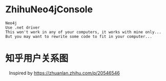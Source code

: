 # ZhihuNeo4jConsole
    Neo4j
    Use .net driver
    This won't work in any of your computers, it works with mine only...
    But you may want to rewrite some code to fit in your computer...

知乎用户关系图
=
    Inspired by https://zhuanlan.zhihu.com/p/20546546
